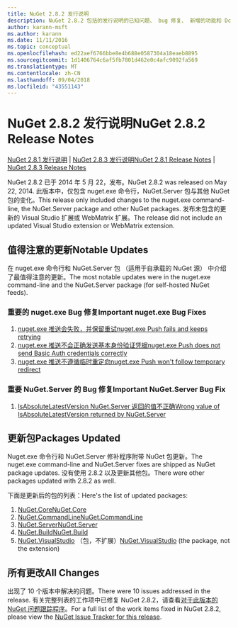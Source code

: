 ```yaml
---
title: NuGet 2.8.2 发行说明
description: NuGet 2.8.2 包括的发行说明的已知问题、 bug 修复、 新增的功能和 Dcr。
author: karann-msft
ms.author: karann
ms.date: 11/11/2016
ms.topic: conceptual
ms.openlocfilehash: ed22aef6766bbe8e4b688e0587304a18eaeb8895
ms.sourcegitcommit: 1d1406764c6af5fb7801d462e0c4afc9092fa569
ms.translationtype: MT
ms.contentlocale: zh-CN
ms.lasthandoff: 09/04/2018
ms.locfileid: "43551143"
---
```

# <a name="nuget-282-release-notes"></a><span data-ttu-id="7ce2c-103">NuGet 2.8.2 发行说明</span><span class="sxs-lookup"><span data-stu-id="7ce2c-103">NuGet 2.8.2 Release Notes</span></span>

<span data-ttu-id="7ce2c-104">[NuGet 2.8.1 发行说明](../release-notes/nuget-2.8.1.md) | [NuGet 2.8.3 发行说明](../release-notes/nuget-2.8.3.md)</span><span class="sxs-lookup"><span data-stu-id="7ce2c-104">[NuGet 2.8.1 Release Notes](../release-notes/nuget-2.8.1.md) | [NuGet 2.8.3 Release Notes](../release-notes/nuget-2.8.3.md)</span></span>

<span data-ttu-id="7ce2c-105">NuGet 2.8.2 已于 2014 年 5 月 22，发布。</span><span class="sxs-lookup"><span data-stu-id="7ce2c-105">NuGet 2.8.2 was released on May 22, 2014.</span></span>  <span data-ttu-id="7ce2c-106">此版本中，仅包含 nuget.exe 命令行，NuGet.Server 包与其他 NuGet 包的变化。</span><span class="sxs-lookup"><span data-stu-id="7ce2c-106">This release only included changes to the nuget.exe command-line, the NuGet.Server package and other NuGet packages.</span></span>  <span data-ttu-id="7ce2c-107">发布未包含的更新的 Visual Studio 扩展或 WebMatrix 扩展。</span><span class="sxs-lookup"><span data-stu-id="7ce2c-107">The release did not include an updated Visual Studio extension or WebMatrix extension.</span></span>

## <a name="notable-updates"></a><span data-ttu-id="7ce2c-108">值得注意的更新</span><span class="sxs-lookup"><span data-stu-id="7ce2c-108">Notable Updates</span></span>

<span data-ttu-id="7ce2c-109">在 nuget.exe 命令行和 NuGet.Server 包 （适用于自承载的 NuGet 源） 中介绍了最值得注意的更新。</span><span class="sxs-lookup"><span data-stu-id="7ce2c-109">The most notable updates were in the nuget.exe command-line and the NuGet.Server package (for self-hosted NuGet feeds).</span></span>

### <a name="important-nugetexe-bug-fixes"></a><span data-ttu-id="7ce2c-110">重要的 nuget.exe Bug 修复</span><span class="sxs-lookup"><span data-stu-id="7ce2c-110">Important nuget.exe Bug Fixes</span></span>

1. [<span data-ttu-id="7ce2c-111">nuget.exe 推送会失败，并保留重试</span><span class="sxs-lookup"><span data-stu-id="7ce2c-111">nuget.exe Push fails and keeps retrying</span></span>](https://nuget.codeplex.com/workitem/4000)
1. [<span data-ttu-id="7ce2c-112">nuget.exe 推送不会正确发送基本身份验证凭据</span><span class="sxs-lookup"><span data-stu-id="7ce2c-112">nuget.exe Push does not send Basic Auth credentials correctly</span></span>](https://nuget.codeplex.com/workitem/4109)
1. [<span data-ttu-id="7ce2c-113">nuget.exe 推送不遵循临时重定向</span><span class="sxs-lookup"><span data-stu-id="7ce2c-113">nuget.exe Push won't follow temporary redirect</span></span>](https://nuget.codeplex.com/workitem/4050)

### <a name="important-nugetserver-bug-fix"></a><span data-ttu-id="7ce2c-114">重要 NuGet.Server 的 Bug 修复</span><span class="sxs-lookup"><span data-stu-id="7ce2c-114">Important NuGet.Server Bug Fix</span></span>

1. [<span data-ttu-id="7ce2c-115">IsAbsoluteLatestVersion NuGet.Server 返回的值不正确</span><span class="sxs-lookup"><span data-stu-id="7ce2c-115">Wrong value of IsAbsoluteLatestVersion returned by NuGet.Server</span></span>](https://nuget.codeplex.com/workitem/4147)

## <a name="packages-updated"></a><span data-ttu-id="7ce2c-116">更新包</span><span class="sxs-lookup"><span data-stu-id="7ce2c-116">Packages Updated</span></span>

<span data-ttu-id="7ce2c-117">Nuget.exe 命令行和 NuGet.Server 修补程序附带 NuGet 包更新。</span><span class="sxs-lookup"><span data-stu-id="7ce2c-117">The nuget.exe command-line and NuGet.Server fixes are shipped as NuGet package updates.</span></span>  <span data-ttu-id="7ce2c-118">没有使用 2.8.2 以及更新其他包。</span><span class="sxs-lookup"><span data-stu-id="7ce2c-118">There were other packages updated with 2.8.2 as well.</span></span>

<span data-ttu-id="7ce2c-119">下面是更新后的包的列表：</span><span class="sxs-lookup"><span data-stu-id="7ce2c-119">Here's the list of updated packages:</span></span>

1. [<span data-ttu-id="7ce2c-120">NuGet.Core</span><span class="sxs-lookup"><span data-stu-id="7ce2c-120">NuGet.Core</span></span>](https://www.nuget.org/packages/NuGet.Core/)
1. [<span data-ttu-id="7ce2c-121">NuGet.CommandLine</span><span class="sxs-lookup"><span data-stu-id="7ce2c-121">NuGet.CommandLine</span></span>](https://www.nuget.org/packages/NuGet.CommandLine/)
1. [<span data-ttu-id="7ce2c-122">NuGet.Server</span><span class="sxs-lookup"><span data-stu-id="7ce2c-122">NuGet.Server</span></span>](https://www.nuget.org/packages/NuGet.Server/)
1. [<span data-ttu-id="7ce2c-123">NuGet.Build</span><span class="sxs-lookup"><span data-stu-id="7ce2c-123">NuGet.Build</span></span>](https://www.nuget.org/packages/NuGet.Build/)
1. <span data-ttu-id="7ce2c-124">[NuGet.VisualStudio](https://www.nuget.org/packages/NuGet.VisualStudio/) （包，不扩展）</span><span class="sxs-lookup"><span data-stu-id="7ce2c-124">[NuGet.VisualStudio](https://www.nuget.org/packages/NuGet.VisualStudio/) (the package, not the extension)</span></span>

## <a name="all-changes"></a><span data-ttu-id="7ce2c-125">所有更改</span><span class="sxs-lookup"><span data-stu-id="7ce2c-125">All Changes</span></span>
<span data-ttu-id="7ce2c-126">出现了 10 个版本中解决的问题。</span><span class="sxs-lookup"><span data-stu-id="7ce2c-126">There were 10 issues addressed in the release.</span></span> <span data-ttu-id="7ce2c-127">有关完整列表的工作项中已修复 NuGet 2.8.2，请查看[对于此版本的 NuGet 问题跟踪程序](https://nuget.codeplex.com/workitem/list/advanced?keyword=&status=All&type=All&priority=All&release=NuGet%202.8.2&assignedTo=All&component=All&sortField=LastUpdatedDate&sortDirection=Descending&page=0&reasonClosed=All)。</span><span class="sxs-lookup"><span data-stu-id="7ce2c-127">For a full list of the work items fixed in NuGet 2.8.2, please view the [NuGet Issue Tracker for this release](https://nuget.codeplex.com/workitem/list/advanced?keyword=&status=All&type=All&priority=All&release=NuGet%202.8.2&assignedTo=All&component=All&sortField=LastUpdatedDate&sortDirection=Descending&page=0&reasonClosed=All).</span></span>

